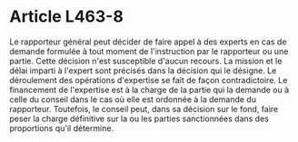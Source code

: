 # Article L463-8

Le rapporteur général peut décider de faire appel à des experts en cas de demande formulée à tout moment de l'instruction par le rapporteur ou une partie. Cette décision n'est susceptible d'aucun recours.   La mission et le délai imparti à l'expert sont précisés dans la décision qui le désigne. Le déroulement des opérations d'expertise se fait de façon contradictoire.   Le financement de l'expertise est à la charge de la partie qui la demande ou à celle du conseil dans le cas où elle est ordonnée à la demande du rapporteur. Toutefois, le conseil peut, dans sa décision sur le fond, faire peser la charge définitive sur la ou les parties sanctionnées dans des proportions qu'il détermine.